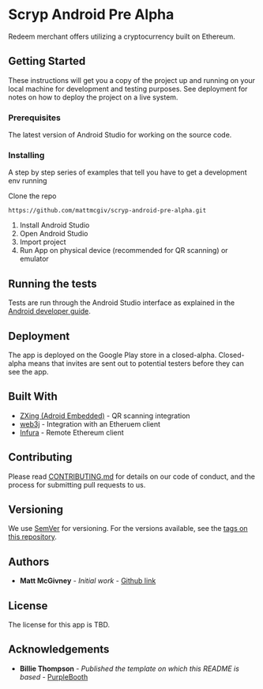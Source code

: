# Scryp Android Pre Alpha

Redeem merchant offers utilizing a cryptocurrency built on Ethereum.

## Getting Started

These instructions will get you a copy of the project up and running on your local machine for development and testing purposes. See deployment for notes on how to deploy the project on a live system.


### Prerequisites

The latest version of Android Studio for working on the source code.

### Installing

A step by step series of examples that tell you have to get a development env running

Clone the repo

```
https://github.com/mattmcgiv/scryp-android-pre-alpha.git
```

1. Install Android Studio
2. Open Android Studio
3. Import project
4. Run App on physical device (recommended for QR scanning) or emulator

## Running the tests

Tests are run through the Android Studio interface as explained in the [Android developer guide](https://developer.android.com/studio/test/index.html#run_a_test).

## Deployment

The app is deployed on the Google Play store in a closed-alpha. Closed-alpha means that invites are sent out to potential testers before they can see the app.

## Built With

* [ZXing (Adroid Embedded)](https://github.com/journeyapps/zxing-android-embedded) - QR scanning integration
* [web3j](https://github.com/web3j/web3j) - Integration with an Etheruem client
* [Infura](https://infura.io) - Remote Ethereum client

## Contributing
Please read [CONTRIBUTING.md](#) for details on our code of conduct, and the process for submitting pull requests to us.

## Versioning

We use [SemVer](http://semver.org/) for versioning. For the versions available, see the [tags on this repository](https://github.com/your/project/tags).

## Authors

* **Matt McGivney** - *Initial work* - [Github link](https://github.com/mattmcgiv)

## License

The license for this app is TBD.

## Acknowledgements
* **Billie Thompson** - *Published the template on which this README is based* - [PurpleBooth](https://github.com/PurpleBooth)
